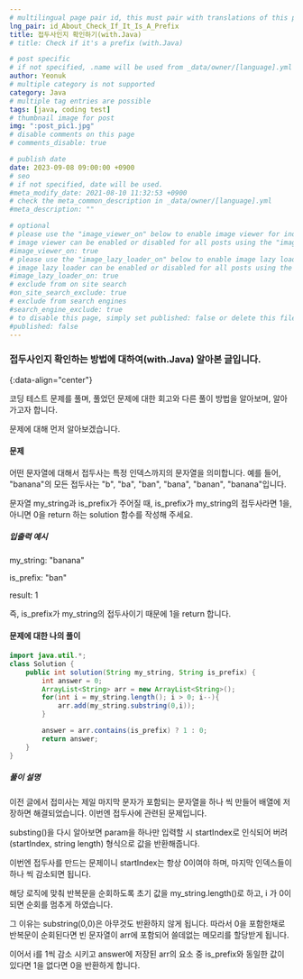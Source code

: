 ```yaml
---
# multilingual page pair id, this must pair with translations of this page. (This name must be unique)
lng_pair: id_About_Check_If_It_Is_A_Prefix
title: 접두사인지 확인하기(with.Java)
# title: Check if it's a prefix (with.Java)

# post specific
# if not specified, .name will be used from _data/owner/[language].yml
author: Yeonuk
# multiple category is not supported
category: Java
# multiple tag entries are possible
tags: [java, coding test]
# thumbnail image for post
img: ":post_pic1.jpg"
# disable comments on this page
# comments_disable: true

# publish date
date: 2023-09-08 09:00:00 +0900
# seo
# if not specified, date will be used.
#meta_modify_date: 2021-08-10 11:32:53 +0900
# check the meta_common_description in _data/owner/[language].yml
#meta_description: ""

# optional
# please use the "image_viewer_on" below to enable image viewer for individual pages or posts (_posts/ or [language]/_posts folders).
# image viewer can be enabled or disabled for all posts using the "image_viewer_posts: true" setting in _data/conf/main.yml.
#image_viewer_on: true
# please use the "image_lazy_loader_on" below to enable image lazy loader for individual pages or posts (_posts/ or [language]/_posts folders).
# image lazy loader can be enabled or disabled for all posts using the "image_lazy_loader_posts: true" setting in _data/conf/main.yml.
#image_lazy_loader_on: true
# exclude from on site search
#on_site_search_exclude: true
# exclude from search engines
#search_engine_exclude: true
# to disable this page, simply set published: false or delete this file
#published: false
---
```


<!-- outline-start -->

### 접두사인지 확인하는 방법에 대하여(with.Java) 알아본 글입니다.

{:data-align="center"}

<!-- outline-end -->

코딩 테스트 문제를 풀며, 풀었던 문제에 대한 회고와 다른 풀이 방법을 알아보며, 알아가고자 합니다.

문제에 대해 먼저 알아보겠습니다.

#### 문제

어떤 문자열에 대해서 접두사는 특정 인덱스까지의 문자열을 의미합니다. 예를 들어, "banana"의 모든 접두사는 "b", "ba", "ban", "bana", "banan", "banana"입니다.

문자열 my_string과 is_prefix가 주어질 때, is_prefix가 my_string의 접두사라면 1을, 아니면 0을 return 하는 solution 함수를 작성해 주세요.

##### 입출력 예시

my_string: "banana"

is_prefix: "ban"

result: 1

즉, is_prefix가 my_string의 접두사이기 때문에 1을 return 합니다.

<!-- | i   | arr[i] | stk     |
| --- | ------ | ------- |
| 0   | 1      | []      |
| 1   | 4      | [1]     | -->

#### 문제에 대한 나의 풀이

```java
import java.util.*;
class Solution {
    public int solution(String my_string, String is_prefix) {
        int answer = 0;
        ArrayList<String> arr = new ArrayList<String>();
        for(int i = my_string.length(); i > 0; i--){
            arr.add(my_string.substring(0,i));
        }

        answer = arr.contains(is_prefix) ? 1 : 0;
        return answer;
    }
}
```

##### 풀이 설명

이전 글에서 접미사는 제일 마지막 문자가 포함되는 문자열을 하나 씩 만들어 배열에 저장하면 해결되었습니다. 이번엔 접두사에 관련된 문제입니다.

substing()을 다시 알아보면 param을 하나만 입력할 시 startIndex로 인식되어 버려 (startIndex, string length) 형식으로 값을 반환해줍니다.

이번엔 접두사를 만드는 문제이니 startIndex는 항상 0이여야 하며, 마지막 인덱스들이 하나 씩 감소되면 됩니다.

해당 로직에 맞춰 반복문을 순회하도록 초기 값을 my_string.length()로 하고, i 가 0이 되면 순회를 멈추게 하였습니다.

그 이유는 substring(0,0)은 아무것도 반환하지 않게 됩니다. 따라서 0을 포함한채로 반복문이 순회된다면 빈 문자열이 arr에 포함되어 쓸데없는 메모리를 할당받게 됩니다.

이어서 i를 1씩 감소 시키고 answer에 저장된 arr의 요소 중 is_prefix와 동일한 값이 있다면 1을 없다면 0을 반환하게 합니다.
